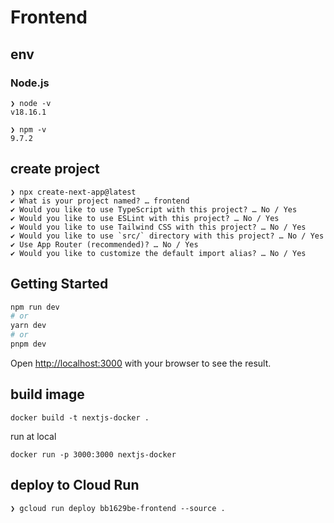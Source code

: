 # Frontend

## env

### Node.js

```
❯ node -v
v18.16.1
```

```
❯ npm -v 
9.7.2
```

## create project

```
❯ npx create-next-app@latest
✔ What is your project named? … frontend
✔ Would you like to use TypeScript with this project? … No / Yes
✔ Would you like to use ESLint with this project? … No / Yes
✔ Would you like to use Tailwind CSS with this project? … No / Yes
✔ Would you like to use `src/` directory with this project? … No / Yes
✔ Use App Router (recommended)? … No / Yes
✔ Would you like to customize the default import alias? … No / Yes
```

## Getting Started

```bash
npm run dev
# or
yarn dev
# or
pnpm dev
```

Open [http://localhost:3000](http://localhost:3000) with your browser to see the result.

## build image

```
docker build -t nextjs-docker .
```

run at local

```
docker run -p 3000:3000 nextjs-docker
```

## deploy to Cloud Run

```
❯ gcloud run deploy bb1629be-frontend --source .
```
